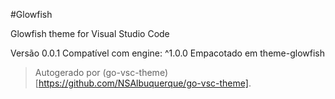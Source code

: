 #Glowfish

Glowfish theme for Visual Studio Code

Versão 0.0.1
Compatível com engine: ^1.0.0
Empacotado em theme-glowfish

> Autogerado por (go-vsc-theme)[https://github.com/NSAlbuquerque/go-vsc-theme].